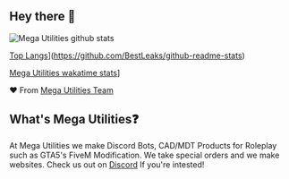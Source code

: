 ## Hey there 👋
![Mega Utilities github stats](https://github-readme-stats.vercel.app/api?username=Roleplay-Utilities&show_icons=true&theme=radical)

[Top Langs](https://github-readme-stats.vercel.app/api/top-langs/?username=Roleplay-Utilities&layout=compact)](https://github.com/BestLeaks/github-readme-stats)

[Mega Utilities wakatime stats](https://github-readme-stats.vercel.app/api/wakatime?username=Roleplay-Utilities&layout=compact)]

❤️ From [Mega Utilities Team](https://github.com/Roleplay-Utilities)

<!--

**Here are some ideas to get you started:**

🙋‍♀️ A short introduction - what is your organization all about?
🌈 Contribution guidelines - how can the community get involved?
👩‍💻 Useful resources - where can the community find your docs? Is there anything else the community should know?
🍿 Fun facts - what does your team eat for breakfast?
🧙 Remember, you can do mighty things with the power of [Markdown](https://docs.github.com/github/writing-on-github/getting-started-with-writing-and-formatting-on-github/basic-writing-and-formatting-syntax)
-->

## What's Mega Utilities❓️
At Mega Utilities we make Discord Bots, CAD/MDT Products for Roleplay such as GTA5's FiveM Modification. We take special orders and we make websites. Check us out on [Discord](https://discord.gg/J9N6evPF8Y) If you're intested!
